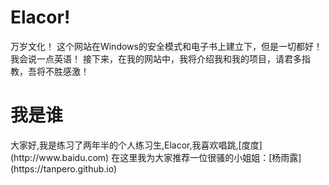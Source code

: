 <h1>Elacor!</h1>
万岁文化！ 这个网站在Windows的安全模式和电子书上建立下，但是一切都好！ 我会说一点英语！ 接下来，在我的网站中，我将介绍我和我的项目，请君多指教，吾将不胜感激！
<h1>我是谁</h1>
大家好,我是练习了两年半的个人练习生,Elacor,我喜欢唱跳,[度度](http://www.baidu.com)
在这里我为大家推荐一位很骚的小姐姐：[杨雨露](https://tanpero.github.io)
